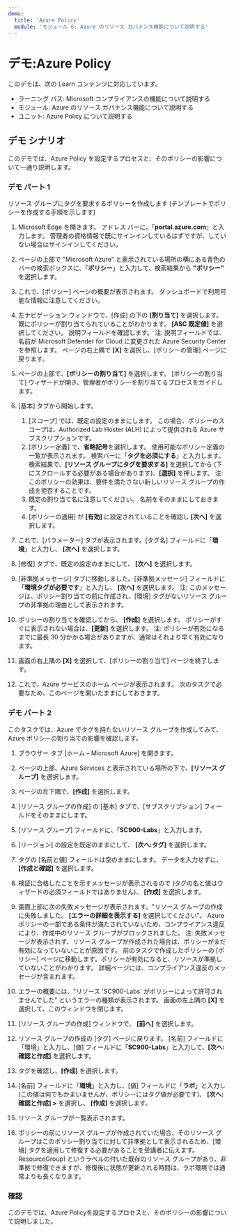 ```yaml
---
demo:
  title: 'Azure Policy'
  module: 'モジュール 6: Azure のリソース ガバナンス機能について説明する'
---
```



# <a name="demo-azure-policy"></a>デモ:Azure Policy

このデモは、次の Learn コンテンツに対応しています。

- ラーニング パス: Microsoft コンプライアンスの機能について説明する
- モジュール: Azure のリソース ガバナンス機能について説明する
- ユニット: Azure Policy について説明する

## <a name="demo-scenario"></a>デモ シナリオ

このデモでは、Azure Policy を設定するプロセスと、そのポリシーの影響について一通り説明します。

### <a name="demo-part-1"></a>デモ パート 1

リソース グループにタグを要求するポリシーを作成します (テンプレートでポリシーを作成する手順を示します)

1. Microsoft Edge を開きます。 アドレス バーに、「**portal.azure.com**」と入力します。  管理者の資格情報で既にサインインしているはずですが、していない場合はサインインしてください。

1. ページの上部で "Microsoft Azure" と表示されている場所の横にある青色のバーの検索ボックスに、「**ポリシー**」と入力して、検索結果から **"ポリシー"** を選択します。

1. これで、[ポリシー] ページの概要が表示されます。 ダッシュボードで利用可能な情報に注意してください。

1. 左ナビゲーション ウィンドウで、[作成] の下の **[割り当て]** を選択します。  既にポリシーが割り当てられていることがわかります。 **[ASC 既定値]** を選択してください。  説明フィールドを確認します。 注: 説明フィールドでは、名前が Microsoft Defender for Cloud に変更された Azure Security Center を参照します。  ページの右上隅で **[X]** を選択し、[ポリシーの管理] ページに戻ります。

1. ページの上部で、**[ポリシーの割り当て]** を選択します。 [ポリシーの割り当て] ウィザードが開き、管理者がポリシーを割り当てるプロセスをガイドします。

1. [基本] タブから開始します。
    1. [スコープ] では、既定の設定のままにします。 この場合、ポリシーのスコープは、Authorized Lab Hoster (ALH) によって提供される Azure サブスクリプションです。
    1. [ポリシー定義] で、**省略記号**を選択します。  使用可能なポリシー定義の一覧が表示されます。  検索バーに「**タグを必須にする**」と入力します。 検索結果で、**[リソース グループにタグを要求する]** を選択してから (下にスクロールする必要がある場合があります)、**[選択]** を押します。  注: このポリシーの効果は、要件を満たさない新しいリソース グループの作成を拒否することです。  
    1. 既定の割り当て名に注意してください。  名前をそのままにしておきます。
    1. [ポリシーの適用] が **[有効]** に設定されていることを確認し **[次へ]** を選択します。

1. これで、[パラメーター] タブが表示されます。[タグ名] フィールドに「**環境**」と入力し、 **[次へ]** を選択します。

1. [修復] タブで、既定の設定のままにして、 **[次へ]** を選択します。

1. [非準拠メッセージ] タブに移動しました。[非準拠メッセージ] フィールドに「**環境タグが必要です**」と入力し、 **[次へ]** を選択します。 注: このメッセージは、ポリシー割り当ての前に作成され、[環境] タグがないリソース グループの非準拠の理由として表示されます。  

1. ポリシーの割り当てを確認してから、 **[作成]** を選択します。  ポリシーがすぐに表示されない場合は、**[更新]** を選択します。 注: ポリシーが有効になるまでに最長 30 分かかる場合がありますが、通常はそれより早く有効になります。

1. 画面の右上隅の **[X]** を選択して、[ポリシーの割り当て] ページを終了します。

1. これで、Azure サービスのホーム ページが表示されます。  次のタスクで必要なため、このページを開いたままにしておきます。

### <a name="demo-part-2"></a>デモ パート 2

このタスクでは、Azure でタグを持たないリソース グループを作成してみて、Azure ポリシーの割り当ての影響を確認します。

1. ブラウザー タブ [ホーム – Microsoft Azure] を開きます。

1. ページの上部、Azure Services と表示されている場所の下で、**[リソース グループ]** を選択します。

1. ページの左下隅で、**[作成]** を選択します。

1. [リソース グループの作成] の [基本] タブで、[サブスクリプション] フィールドをそのままにします。

1. [リソース グループ] フィールドに、「**SC900-Labs**」と入力します。

1. [リージョン] の設定を既定のままにして、 **[次へ:タグ]** を選択します。

1. タグの [名前と値] フィールドは空のままにします。  データを入力せずに、**[作成と確認]** を選択します。

1. 検証に合格したことを示すメッセージが表示されるので (タグの名と値はウィザードの必須フィールドではありません)、 **[作成]** を選択します。

1. 画面上部に次の失敗メッセージが表示されます。"リソース グループの作成に失敗しました。 **[エラーの詳細を表示する]** を選択してください"。 Azure ポリシーの一部である条件が満たされていないため、コンプライアンス違反により、作成中のリソース グループがブロックされました。 注: 失敗メッセージが表示されず、リソース グループが作成された場合は、ポリシーがまだ有効になっていないことが原因です。  前のタスクで作成したポリシーの [ポリシー] ページに移動します。ポリシーが有効になると、リソースが準拠していないことがわかります。  詳細ページには、コンプライアンス違反のメッセージが含まれます。

1. エラーの概要には、"リソース 'SC900-Labs' がポリシーによって許可されませんでした" というエラーの種類が表示されます。  画面の左上隅の **[X]** を選択して、このウィンドウを閉じます。

1. [リソース グループの作成] ウィンドウで、 **[前へ]** を選択します。

1. リソース グループの作成の [タグ] ページに戻ります。  [名前] フィールドに「環境」と入力し、[値] フィールドに「**SC900-Labs**」と入力して、**[次へ: 確認と作成]** を選択します。

1. タグを確認し、**[作成]** を選択します。

1. [名前] フィールドに「**環境**」と入力し、[値] フィールドに「**ラボ**」と入力し (この値は何でもかまいませんが、ポリシーにはタグ値が必要です)、 **[次へ: 確認と作成] >** を選択し、 **[作成]** を選択します。

1. リソース グループが一覧表示されます。  

1. ポリシーの前にリソース グループが作成されていた場合、そのリソース グループはこのポリシー割り当てに対して非準拠として表示されるため、[環境] タグを適用して修復する必要があることを受講者に伝えます。  ResourceGroup1 というラベルの付いた既存のリソース グループがあり、非準拠で修復できますが、修復後に状態が更新される時間は、ラボ環境では通常よりも長くなります。

### <a name="review"></a>確認

このデモでは、Azure Policyを設定するプロセスと、そのポリシーの影響について説明しました。
